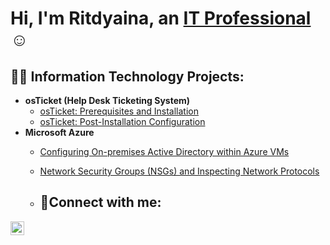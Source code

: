 <h1>Hi, I'm Ritdyaina, an <a href="https://linkedin.com/in/RitdyainaThelot">IT Professional</a>☺</h1>

<h2>👨‍💻 Information Technology Projects:</h2>

- <b>osTicket (Help Desk Ticketing System)</b>
  - [osTicket: Prerequisites and Installation](https://github.com/ritdyaina2/osticket-prereqs)
  - [osTicket: Post-Installation Configuration](https://github.com/ritdyaina2/post-install-config)
- <b>Microsoft Azure</b>
  - [Configuring On-premises Active Directory within Azure VMs](https://github.com/ritdyaina2/configure-ad)
  - [Network Security Groups (NSGs) and Inspecting Network Protocols](https://github.com/ritdyaina2/azure-network-protocols)
 
  - <h2>🤳Connect with me:</h2>

[<img align="left" alt="RitdyainaThelot | LinkedIn" width="22px" src="https://cdn.jsdelivr.net/npm/simple-icons@v3/icons/linkedin.svg" />][linkedin]

[linkedin]: https://linkedin.com/in/RitdyainaThelot
